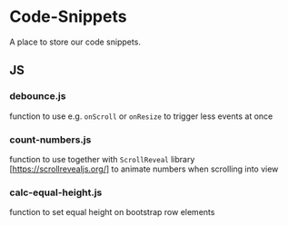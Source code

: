 # Code-Snippets
A place to store our code snippets.

## JS
### debounce.js
function to use e.g. `onScroll` or `onResize` to trigger less events at once

### count-numbers.js
function to use together with `ScrollReveal` library [https://scrollrevealjs.org/] to animate numbers when scrolling into view

### calc-equal-height.js
function to set equal height on bootstrap row elements

